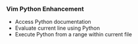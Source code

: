 ### Vim Python Enhancement

- Access Python documentation
- Evaluate current line using Python
- Execute Python from a range within current file
